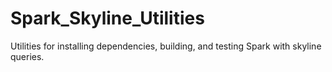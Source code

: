 # Spark_Skyline_Utilities

Utilities for installing dependencies, building, and testing Spark with skyline queries.
